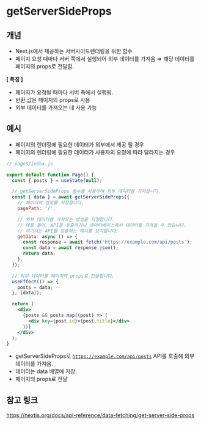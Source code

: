 # getServerSideProps

## 개념

- Next.js에서 제공하는 서버사이드렌더링을 위한 함수
- 페이지 요청 때마다 서버 쪽에서 실행되어 외부 데이터를 가져옴
  ⇒ 해당 데이터를 페이지의 props로 전달함.

**[ 특징 ]**

- 페이지가 요청될 때마다 서버 측에서 실행됨.
- 반환 값은 페이지의 props로 사용
- 외부 데이터를 가져오는 데 사용 가능

## 예시

- 페이지의 렌더링에 필요한 데이터가 외부에서 제공 될 경우
- 페이지의 렌더링에 필요한 데이터가 사용자의 요청에 따라 달라지는 경우

```jsx
// pages/index.js

export default function Page() {
  const { posts } = useState(null);

  // getServerSideProps 함수를 사용하여 외부 데이터를 가져옵니다.
  const { data } = await getServerSideProps({
    // 페이지의 경로를 지정합니다.
    pagePath: '/',

    // 외부 데이터를 가져오는 방법을 지정합니다.
    // 예를 들어, API를 호출하거나 데이터베이스에서 데이터를 가져올 수 있습니다.
    // 여기서는 API를 호출하는 예시를 보여줍니다.
    getData: async () => {
      const response = await fetch('https://example.com/api/posts');
      const data = await response.json();
      return data;
    },
  });

  // 외부 데이터를 페이지의 props로 전달합니다.
  useEffect(() => {
    posts = data;
  }, [data]);

  return (
    <div>
      {posts && posts.map((post) => (
        <div key={post.id}>{post.title}</div>
      ))}
    </div>
  );
}
```

- getServerSideProps로 [`https://example.com/api/posts`](https://example.com/api/posts) API를 호출해 외부 데이터를 가져옴.
- 데이터는 data 배열에 저장.
- 페이지의 props로 전달

## 참고 링크

<https://nextjs.org/docs/api-reference/data-fetching/get-server-side-props>
